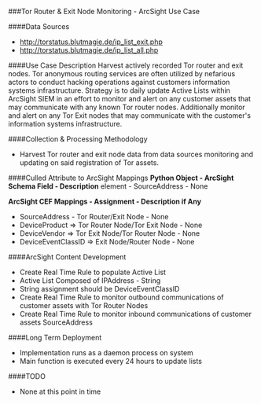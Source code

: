 ###Tor Router & Exit Node Monitoring - ArcSight Use Case 

####Data Sources
- http://torstatus.blutmagie.de/ip_list_exit.php
- http://torstatus.blutmagie.de/ip_list_all.php

####Use Case Description
Harvest actively recorded Tor router and exit nodes. Tor anonymous routing services are often
utilized by nefarious actors to conduct hacking operations against customers information systems infrastructure.
Strategy is to daily update Active Lists within ArcSight SIEM in an effort to monitor and alert on any
customer assets that may communicate with any known Tor router nodes. Additionally monitor and alert on any
Tor Exit nodes that may communicate with the customer's information systems infrastructure.

####Collection & Processing Methodology 
- Harvest Tor router and exit node data from data sources monitoring and updating on said registration of Tor assets.

####Culled Attribute to ArcSight Mappings
**Python Object - ArcSight Schema Field - Description**
element - SourceAddress - None 

**ArcSight CEF Mappings - Assignment - Description if Any**
- SourceAddress - Tor Router/Exit Node - None
- DeviceProduct => Tor Router Node/Tor Exit Node - None
- DeviceVendor => Tor Exit Node/Tor Router Node - None
- DeviceEventClassID => Exit Node/Router Node - None

####ArcSight Content Development
- Create Real Time Rule to populate Active List 
- Active List Composed of IPAddress - String
- String assignment should be DeviceEventClassID
- Create Real Time Rule to monitor outbound communications of customer assets with Tor Router Nodes 
- Create Real Time Rule to monitor inbound communications of customer assets SourceAddress

####Long Term Deployment 
- Implementation runs as a daemon process on system
- Main function is executed every 24 hours to update lists

####TODO
- None at this point in time
